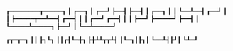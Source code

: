┏━━━━━━━━┳━━━━━┓
┃  ┏━━┓  ┃  ┏━━┛
┣━━┫  ┣━━┫  ┃     ┏━━┓
┃  ┃  ┗━━┻━━┫  ┏━━┛  ┃
┃  ┣━━━━━┳━━┻━━┫  ┏━━┫
┃  ┃  ┏━━┛  ┏━━┫  ┃  ┃
┣━━┛  ┣━━━━━┛  ┣━━┫  ┃
┗━━━━━┻━━━━━┓  ┣━━┛  ┃
            ┗━━┻━━━━━┛


┏┳━┳━┓
┃┃ ┣┓┗┓
┃┃┏┫┗━╋┓
┣╋┻┻┳┳┻┫
┃┗━┓┃┣┓┃
┗━━┻┫┣┛┃
    ┗┻━┛
